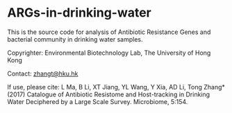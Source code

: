 # ARGs-in-drinking-water

This is the source code for analysis of Antibiotic Resistance Genes and bacterial community in drinking water samples.

Copyrighter: Environmental Biotechnology Lab, The University of Hong Kong

Contact: zhangt@hku.hk

If use, please cite: 
L Ma, B Li, XT Jiang, YL Wang, Y Xia, AD Li, Tong Zhang* (2017) Catalogue of Antibiotic Resistome and Host-tracking in Drinking Water Deciphered by a Large Scale Survey. Microbiome, 5:154. 



